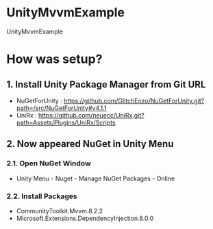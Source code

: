 # UnityMvvmExample
UnityMvvmExample


# How was setup?

## 1. Install Unity Package Manager from Git URL
- NuGetForUnity : https://github.com/GlitchEnzo/NuGetForUnity.git?path=/src/NuGetForUnity#v4.1.1
- UniRx : https://github.com/neuecc/UniRx.git?path=Assets/Plugins/UniRx/Scripts

## 2. Now appeared NuGet in Unity Menu

### 2.1. Open NuGet Window
- Unity Menu - Nuget - Manage NuGet Packages - Online

### 2.2. Install Packages
- CommunityToolkit.Mvvm.8.2.2
- Microsoft.Extensions.DependencyInjection.8.0.0

